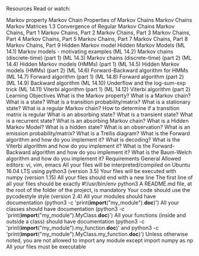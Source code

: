 Resources
Read or watch:

Markov property
Markov Chain
Properties of Markov Chains
Markov Chains
Markov Matrices
1.3 Convergence of Regular Markov Chains
Markov Chains, Part 1
Markov Chains, Part 2
Markov Chains, Part 3
Markov Chains, Part 4
Markov Chains, Part 5
Markov Chains, Part 7
Markov Chains, Part 8
Markov Chains, Part 9
Hidden Markov model
Hidden Markov Models
(ML 14.1) Markov models - motivating examples
(ML 14.2) Markov chains (discrete-time) (part 1)
(ML 14.3) Markov chains (discrete-time) (part 2)
(ML 14.4) Hidden Markov models (HMMs) (part 1)
(ML 14.5) Hidden Markov models (HMMs) (part 2)
(ML 14.6) Forward-Backward algorithm for HMMs
(ML 14.7) Forward algorithm (part 1)
(ML 14.8) Forward algorithm (part 2)
(ML 14.9) Backward algorithm
(ML 14.10) Underflow and the log-sum-exp trick
(ML 14.11) Viterbi algorithm (part 1)
(ML 14.12) Viterbi algorithm (part 2)
Learning Objectives
What is the Markov property?
What is a Markov chain?
What is a state?
What is a transition probability/matrix?
What is a stationary state?
What is a regular Markov chain?
How to determine if a transition matrix is regular
What is an absorbing state?
What is a transient state?
What is a recurrent state?
What is an absorbing Markov chain?
What is a Hidden Markov Model?
What is a hidden state?
What is an observation?
What is an emission probability/matrix?
What is a Trellis diagram?
What is the Forward algorithm and how do you implement it?
What is decoding?
What is the Viterbi algorithm and how do you implement it?
What is the Forward-Backward algorithm and how do you implement it?
What is the Baum-Welch algorithm and how do you implement it?
Requirements
General
Allowed editors: vi, vim, emacs
All your files will be interpreted/compiled on Ubuntu 16.04 LTS using python3 (version 3.5)
Your files will be executed with numpy (version 1.15)
All your files should end with a new line
The first line of all your files should be exactly #!/usr/bin/env python3
A README.md file, at the root of the folder of the project, is mandatory
Your code should use the pycodestyle style (version 2.4)
All your modules should have documentation (python3 -c 'print(__import__("my_module").__doc__)')
All your classes should have documentation (python3 -c 'print(__import__("my_module").MyClass.__doc__)')
All your functions (inside and outside a class) should have documentation (python3 -c 'print(__import__("my_module").my_function.__doc__)' and python3 -c 'print(__import__("my_module").MyClass.my_function.__doc__)')
Unless otherwise noted, you are not allowed to import any module except import numpy as np
All your files must be executable
